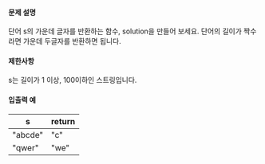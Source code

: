 #### 문제 설명
단어 s의 가운데 글자를 반환하는 함수, solution을 만들어 보세요. 단어의 길이가 짝수라면 가운데 두글자를 반환하면 됩니다.

#### 제한사항
s는 길이가 1 이상, 100이하인 스트링입니다.

#### 입출력 예
s	|return
-|-
"abcde"|	"c"
"qwer"|	"we"